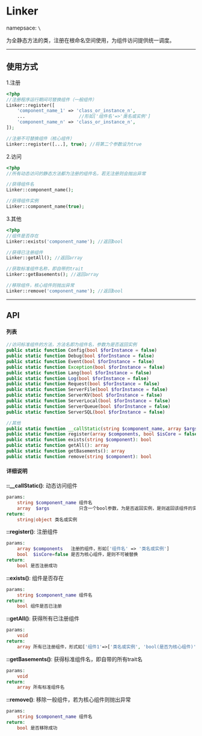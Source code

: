 # Linker
namepsace: `\`

为全静态方法的类，注册在根命名空间使用，为组件访问提供统一调度。

---



## 使用方式

1.注册

~~~php
<?php
//注册程序运行期间可替换组件（一般组件）
Linker::register([
	'component_name_1' => 'class_or_instance_n',
	...                    //形如['组件名'=>'类名或实例']
	'component_name_n' => 'class_or_instance_n',
]);

//注册不可替换组件（核心组件）
Linker::register([...], true); //将第二个参数设为true
~~~


2.访问

~~~php
<?php
//所有动态访问的静态方法都为注册的组件名，若无注册则会抛出异常

//获得组件名
Linker::component_name();

//获得组件实例
Linker::component_name(true);
~~~

3.其他

~~~php
<?php
//组件是否存在
Linker::exists('component_name'); //返回bool

//获得已注册组件
Linker::getAll(); //返回array

//获取标准组件名称，即自带的trait
Linker::getBasements(); //返回array

//移除组件，核心组件则抛出异常
Linker::remove('component_name'); //返回bool
~~~

---



## API

#### 列表
~~~php
//访问标准组件的方法，方法名即为组件名，参数为是否返回实例
public static function Config(bool $forInstance = false)
public static function Debug(bool $forInstance = false)
public static function Event(bool $forInstance = false)
public static function Exception(bool $forInstance = false)
public static function Lang(bool $forInstance = false)
public static function Log(bool $forInstance = false)
public static function Request(bool $forInstance = false)
public static function ServerFile(bool $forInstance = false)
public static function ServerKV(bool $forInstance = false)
public static function ServerLocal(bool $forInstance = false)
public static function ServerQueue(bool $forInstance = false)
public static function ServerSQL(bool $forInstance = false)

//其他
public static function __callStatic(string $component_name, array $args)
public static function register(array $components, bool $isCore = false): bool
public static function exists(string $component): bool
public static function getAll(): array
public static function getBasements(): array
public static function remove(string $component): bool
~~~

#### 详细说明
**::__callStatic()**: 动态访问组件
```php
params:
	string $component_name 组件名
	array  $args           只含一个bool参数，为是否返回实例，是则返回该组件的实例，否则返回该组件类名
return:
	string|object 类名或实例
```

**::register()**: 注册组件
```php
params:
	array $components   注册的组件，形如['组件名' => '类名或实例']
	bool  $isCore=false 是否为核心组件，是则不可被替换
return:
	bool 是否注册成功
```

**::exists()**: 组件是否存在
```php
params:
	string $component_name 组件名
return:
	bool 组件是否已注册
```

**::getAll()**: 获得所有已注册组件
```php
params:
	void
return:
	array 所有已注册组件，形式如['组件1'=>['类名或实例', 'bool(是否为核心组件)'], ..., '']
```

**::getBasements()**: 获得标准组件名，即自带的所有trait名
```php
params:
	void
return:
	array 所有标准组件名
```

**::remove()**: 移除一般组件，若为核心组件则抛出异常
```php
params:
	string $component_name 组件名
return:
	bool 是否移除成功
```